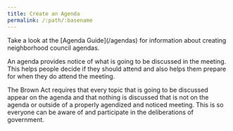 ```yaml
---
title: Create an Agenda
permalink: /:path/:basename
---
```


<aside class="callout" role="complementary" markdown="1">
Take a look
at the [Agenda Guide](/agendas)
for information
about creating
neighborhood council agendas.
</aside>

An agenda
provides notice
of what is going
to be discussed
in the meeting.
This helps people decide
if they should attend
and also helps them
prepare for
when they do
attend the meeting.

The Brown Act requires
that every topic
that is going
to be discussed
appear on the agenda
and that nothing is discussed
that is not
on the agenda
or outside
of a properly agendized and noticed meeting.
This is so
everyone can be
aware of
and participate in
the deliberations of government.
